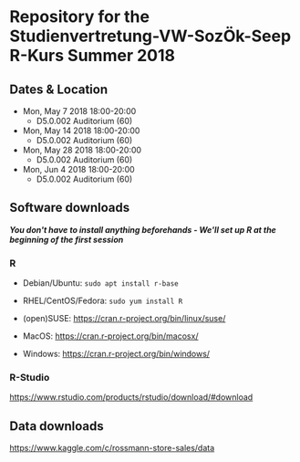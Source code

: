 # Repository for the Studienvertretung-VW-SozÖk-Seep R-Kurs Summer 2018

## Dates & Location

- Mon, May 7  2018	18:00-20:00	
   + D5.0.002 Auditorium (60)
- Mon, May 14 2018	18:00-20:00	
   + D5.0.002 Auditorium (60)
- Mon, May 28 2018	18:00-20:00	
   + D5.0.002 Auditorium (60)
- Mon, Jun 4  2018	18:00-20:00	
   + D5.0.002 Auditorium (60)

## Software downloads

***You don't have to install anything beforehands - We'll set up R at the beginning of the first session***

### R

- Debian/Ubuntu: `sudo apt install r-base`

- RHEL/CentOS/Fedora: `sudo yum install R`

- (open)SUSE: https://cran.r-project.org/bin/linux/suse/

- MacOS: https://cran.r-project.org/bin/macosx/

- Windows: https://cran.r-project.org/bin/windows/

### R-Studio

https://www.rstudio.com/products/rstudio/download/#download

## Data downloads

https://www.kaggle.com/c/rossmann-store-sales/data

